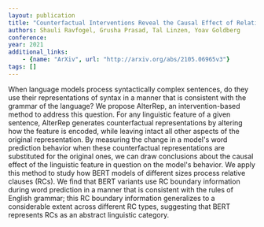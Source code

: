 ```yaml
---
layout: publication
title: "Counterfactual Interventions Reveal the Causal Effect of Relative Clause Representations on Agreement Prediction"
authors: Shauli Ravfogel, Grusha Prasad, Tal Linzen, Yoav Goldberg
conference: 
year: 2021
additional_links: 
    - {name: "ArXiv", url: "http://arxiv.org/abs/2105.06965v3"}
tags: []
---
```

When language models process syntactically complex sentences, do they use
their representations of syntax in a manner that is consistent with the grammar
of the language? We propose AlterRep, an intervention-based method to address
this question. For any linguistic feature of a given sentence, AlterRep
generates counterfactual representations by altering how the feature is
encoded, while leaving intact all other aspects of the original representation.
By measuring the change in a model's word prediction behavior when these
counterfactual representations are substituted for the original ones, we can
draw conclusions about the causal effect of the linguistic feature in question
on the model's behavior. We apply this method to study how BERT models of
different sizes process relative clauses (RCs). We find that BERT variants use
RC boundary information during word prediction in a manner that is consistent
with the rules of English grammar; this RC boundary information generalizes to
a considerable extent across different RC types, suggesting that BERT
represents RCs as an abstract linguistic category.